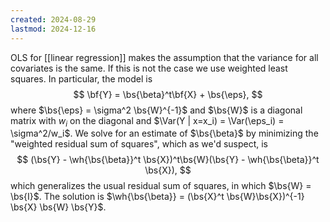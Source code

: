 ```yaml
---
created: 2024-08-29
lastmod: 2024-12-16
---
```


OLS for [[linear regression]] makes the assumption that the variance for all covariates is the same. If this is not the case we use weighted least squares. In particular, the model is 
$$
\bf{Y} = \bs{\beta}^t\bf{X} + \bs{\eps},
$$
where $\bs{\eps} = \sigma^2 \bs{W}^{-1}$ and $\bs{W}$ is a diagonal matrix with $w_i$ on the diagonal and $\Var(Y | x=x_i) = \Var(\eps_i) = \sigma^2/w_i$.  We solve for an estimate of $\bs{\beta}$ by minimizing the "weighted residual sum of squares", which as we'd suspect, is 
$$
(\bs{Y} - \wh{\bs{\beta}}^t \bs{X})^t\bs{W}(\bs{Y} - \wh{\bs{\beta}}^t \bs{X}), 
$$
which generalizes the usual residual sum of squares, in which $\bs{W} = \bs{I}$. The solution is $\wh{\bs{\beta}} = (\bs{X}^t \bs{W}\bs{X})^{-1} \bs{X} \bs{W} \bs{Y}$.  
